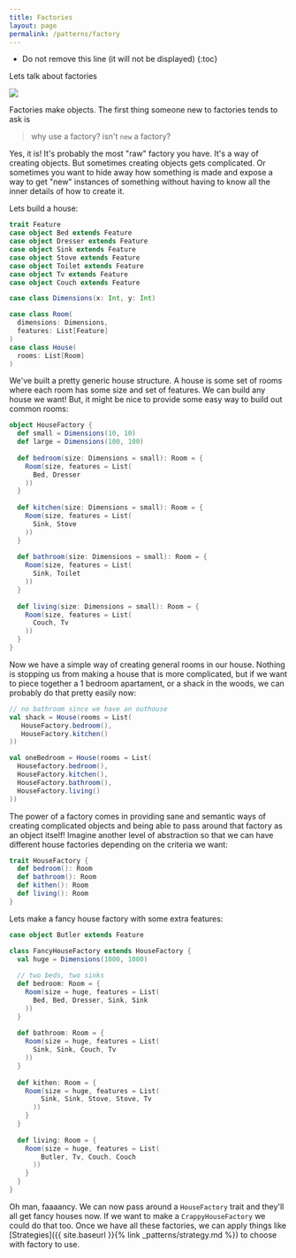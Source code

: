 ```yaml
---
title: Factories
layout: page
permalink: /patterns/factory
---
```


* Do not remove this line (it will not be displayed)
{:toc}

Lets talk about factories

![](https://media.giphy.com/media/10aADbYxnJlc9q/giphy.gif)

Factories make objects.  The first thing someone new to factories tends to ask is

> why use a factory? isn't `new` a factory?

Yes, it is! It's probably the most "raw" factory you have. It's a way of creating objects.  But sometimes creating objects gets complicated. Or sometimes you want to hide away how something is made and expose a way to get "new" instances of something without having to know all the inner details of how to create it. 

Lets build a house:

```scala
trait Feature
case object Bed extends Feature
case object Dresser extends Feature
case object Sink extends Feature
case object Stove extends Feature
case object Toilet extends Feature
case object Tv extends Feature
case object Couch extends Feature

case class Dimensions(x: Int, y: Int)

case class Room(
  dimensions: Dimensions,
  features: List[Feature]
)
case class House(  
  rooms: List[Room]
)
```

We've built a pretty generic house structure. A house is some set of rooms where each room has some size and set of features.  We can build any house we want! But, it might be nice to provide some easy way to build out common rooms:

```scala
object HouseFactory {
  def small = Dimensions(10, 10)
  def large = Dimensions(100, 100)
  
  def bedroom(size: Dimensions = small): Room = {
    Room(size, features = List(
      Bed, Dresser
    ))
  }
  
  def kitchen(size: Dimensions = small): Room = {
    Room(size, features = List(
      Sink, Stove
    ))
  }
  
  def bathroom(size: Dimensions = small): Room = {
    Room(size, features = List(
      Sink, Toilet
    ))
  }
  
  def living(size: Dimensions = small): Room = {
    Room(size, features = List(
      Couch, Tv
    ))
  }
}
```

Now we have a simple way of creating general rooms in our house. Nothing is stopping us from making a house that is more complicated, but if we want to piece together a 1 bedroom apartament, or a shack in the woods, we can probably do that pretty easily now:

```scala
// no bathroom since we have an outhouse
val shack = House(rooms = List(
   HouseFactory.bedroom(),
   HouseFactory.kitchen()
))

val oneBedroom = House(rooms = List(
  Housefactory.bedroom(),
  HouseFactory.kitchen(),
  HouseFactory.bathroom(),
  HouseFactory.living()
))
```

The power of a factory comes in providing sane and semantic ways of creating complicated objects and being able to pass around that factory as an object itself! Imagine another level of abstraction so that we can have different house factories depending on the criteria we want:

```scala
trait HouseFactory {
  def bedroom(): Room
  def bathroom(): Room
  def kithen(): Room
  def living(): Room
}
```

Lets make a fancy house factory with some extra features:

```scala
case object Butler extends Feature

class FancyHouseFactory extends HouseFactory {
  val huge = Dimensions(1000, 1000)
  
  // two beds, two sinks
  def bedroom: Room = {
    Room(size = huge, features = List(
      Bed, Bed, Dresser, Sink, Sink
    ))
  }
   
  def bathroom: Room = {
    Room(size = huge, features = List(
      Sink, Sink, Couch, Tv
    ))
  }
  
  def kithen: Room = {
    Room(size = huge, features = List(
        Sink, Sink, Stove, Stove, Tv
      ))
    }
  }
  
  def living: Room = {
    Room(size = huge, features = List(
        Butler, Tv, Couch, Couch
      ))
    }
  }
}
```

Oh man, faaaancy.  We can now pass around a `HouseFactory` trait and they'll all get fancy houses now.  If we want to make a `CrappyHouseFactory` we could do that too.  Once we have all these factories, we can apply things like [Strategies]({{ site.baseurl }}{% link _patterns/strategy.md %}) to choose with factory to use.  
